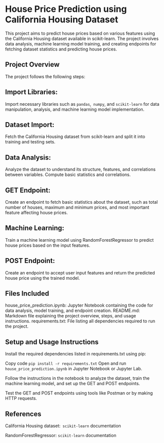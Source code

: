 # House Price Prediction using California Housing Dataset

This project aims to predict house prices based on various features using the California Housing dataset available in scikit-learn. The project involves data analysis, machine learning model training, and creating endpoints for fetching dataset statistics and predicting house prices.

## Project Overview
The project follows the following steps:

## Import Libraries: 
Import necessary libraries such as `pandas`,` numpy`, and `scikit-learn` for data manipulation, analysis, and machine learning model implementation.

## Dataset Import: 
Fetch the California Housing dataset from scikit-learn and split it into training and testing sets.

## Data Analysis:
Analyze the dataset to understand its structure, features, and correlations between variables. Compute basic statistics and correlations.

## GET Endpoint:
Create an endpoint to fetch basic statistics about the dataset, such as total number of houses, maximum and minimum prices, and most important feature affecting house prices.


## Machine Learning: 
Train a machine learning model using RandomForestRegressor to predict house prices based on the input features.

## POST Endpoint:
Create an endpoint to accept user input features and return the predicted house price using the trained model.

## Files Included
house_price_prediction.ipynb: Jupyter Notebook containing the code for data analysis, model training, and endpoint creation.
README.md: Markdown file explaining the project overview, steps, and usage instructions.
requirements.txt: File listing all dependencies required to run the project.

## Setup and Usage Instructions
Install the required dependencies listed in requirements.txt using pip:

Copy code
`pip install -r requirements.txt`
Open and run `house_price_prediction.ipynb` in Jupyter Notebook or Jupyter Lab.

Follow the instructions in the notebook to analyze the dataset, train the machine learning model, and set up the GET and POST endpoints.

Test the GET and POST endpoints using tools like Postman or by making HTTP requests.
## References
California Housing dataset:` scikit-learn` documentation

RandomForestRegressor: `scikit-learn` documentation
